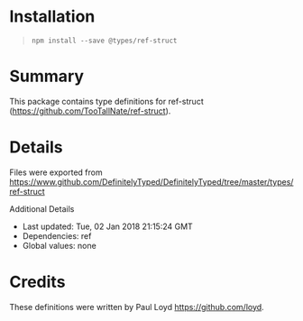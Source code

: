 # Installation
> `npm install --save @types/ref-struct`

# Summary
This package contains type definitions for ref-struct (https://github.com/TooTallNate/ref-struct).

# Details
Files were exported from https://www.github.com/DefinitelyTyped/DefinitelyTyped/tree/master/types/ref-struct

Additional Details
 * Last updated: Tue, 02 Jan 2018 21:15:24 GMT
 * Dependencies: ref
 * Global values: none

# Credits
These definitions were written by Paul Loyd <https://github.com/loyd>.
